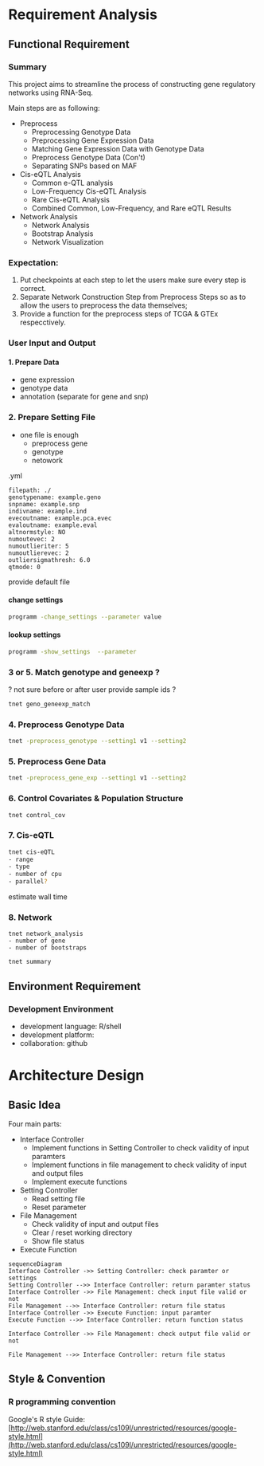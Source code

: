 # Requirement Analysis

##  Functional Requirement

### Summary

This project aims to streamline the process of constructing gene regulatory networks using RNA-Seq.

Main steps are as following:

- Preprocess
	- Preprocessing Genotype Data
	- Preprocessing Gene Expression Data
	- Matching Gene Expression Data with Genotype Data
	- Preprocess Genotype Data (Con't)
	- Separating SNPs based on MAF
- Cis-eQTL Analysis
	- Common e-QTL analysis
	- Low-Frequency Cis-eQTL Analysis
	- Rare Cis-eQTL Analysis 
	-  Combined Common, Low-Frequency, and Rare eQTL Results
- Network Analysis
	- Network Analysis
	- Bootstrap Analysis
	- Network Visualization


### Expectation:

1. Put checkpoints at each step to let the users make sure every step is correct.
2. Separate Network Construction Step from Preprocess Steps so as to allow the users to preprocess the data themselves;
3. Provide a function for the preprocess steps of TCGA & GTEx respecctively.

### User Input and Output

####  1. Prepare Data
- gene expression 
- genotype data 
- annotation (separate for gene and snp)

### 2. Prepare Setting File

- one file is enough
	- preprocess gene
	- genotype
	- netowork
	
.yml

```par
filepath: ./
genotypename: example.geno
snpname: example.snp
indivname: example.ind
evecoutname: example.pca.evec
evaloutname: example.eval
altnormstyle: NO
numoutevec: 2
numoutlieriter: 5
numoutlierevec: 2
outliersigmathresh: 6.0
qtmode: 0
```
provide default file

#### change settings
```bash
programm -change_settings --parameter value
```
#### lookup settings
```bash
programm -show_settings  --parameter
```

### 3 or 5.  Match genotype and geneexp ?
? not sure before or after
user provide sample ids ?
```bash
tnet geno_geneexp_match 
```

### 4.  Preprocess Genotype Data

```bash
tnet -preprocess_genotype --setting1 v1 --setting2
```

### 5. Preprocess Gene Data

```bash
tnet -preprocess_gene_exp --setting1 v1 --setting2
```
### 6. Control Covariates & Population Structure

```bash
tnet control_cov
```

### 7. Cis-eQTL

```bash
tnet cis-eQTL
- range
- type
- number of cpu
- parallel?
```
estimate wall time

### 8. Network

```
tnet network_analysis
- number of gene
- number of bootstraps 
```

 ```
 tnet summary
```




## Environment Requirement

### Development Environment
 - development language: R/shell
 - development platform: 
 - collaboration: github

# Architecture Design

## Basic Idea

Four main parts: 
- Interface Controller
	- Implement functions in Setting Controller to check validity of input paramters
	- Implement functions in file management to check validity of input and output files
	- Implement execute functions 
- Setting Controller
	- Read setting file
	- Reset parameter
- File Management
	- Check validity of input and output files
	- Clear / reset working directory
	- Show file status
- Execute Function

```mermaid
sequenceDiagram
Interface Controller ->> Setting Controller: check paramter or settings 
Setting Controller -->> Interface Controller: return paramter status
Interface Controller ->> File Management: check input file valid or not
File Management -->> Interface Controller: return file status
Interface Controller ->> Execute Function: input paramter
Execute Function -->> Interface Controller: return function status

Interface Controller ->> File Management: check output file valid or not

File Management -->> Interface Controller: return file status
```


## Style & Convention

### R programming  convention

Google's R style Guide:
[http://web.stanford.edu/class/cs109l/unrestricted/resources/google-style.html](http://web.stanford.edu/class/cs109l/unrestricted/resources/google-style.html)
<!--stackedit_data:
eyJoaXN0b3J5IjpbLTIxMzM5ODU4MzgsLTEwMTQwNzY5MTcsMT
c2NTQ1MzE1MywtMTMwNzU1MzE2OSwtNjAxMjk1MDg3LDE0OTE1
MDQ1MjYsLTYyNzg0NDQ0MSwzMTY3ODI1OTUsLTE3MzI2NjA0OD
csMTY0NjAyMDQ2LDI2NjI1Mjc4LDM0NzQyMzM2NywxMzMxNDE4
NDgxLC0xMzM5MDcyNTgxLC0xNjcwNDI3MzUxXX0=
-->